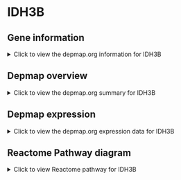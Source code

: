 <h1>IDH3B</h1>

<h2>Gene information</h2>
<details>
  <summary>Click to view the depmap.org information for IDH3B</summary>
  <iframe src="https://depmap.org/portal/gene/IDH3B?tab=about" style="border:none;width:100%;height:800px"></iframe>
</details>

<h2>Depmap overview</h2>
<details>
  <summary>Click to view the depmap.org summary for IDH3B</summary>
  <iframe src="https://depmap.org/portal/gene/IDH3B?tab=overview" style="border:none;width:100%;height:800px"></iframe>
</details>

<h2>Depmap expression</h2>
<details>
  <summary>Click to view the depmap.org expression data for IDH3B</summary>
  <iframe src="https://depmap.org/portal/gene/IDH3B?tab=characterization" style="border:none;width:100%;height:800px"></iframe>
</details>



<h2>Reactome Pathway diagram</h2>
<details>
  <summary>Click to view Reactome pathway for IDH3B</summary>
  <p>Citric acid cycle (TCA cycle)</p>
  <iframe src="https://reactome.org/PathwayBrowser/#/R-HSA-71403" style="border:none;width:100%;height:800px"></iframe>
</details>



